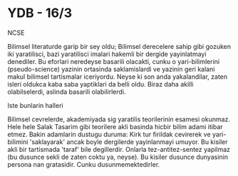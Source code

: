 # YDB - 16/3

NCSE

Bilimsel literaturde garip bir sey oldu; Bilimsel derecelere sahip gibi gozuken iki yaratilisci, bazi yaratilisci imalari hakemli bir dergide yayinlatmayi denediler. Bu eforlari neredeyse basarili olacakti, cunku o yari-bilimlerini (pseudo-science) yazinin ortasinda saklamislardi ve yazinin geri kalani makul bilimsel tartismalar iceriyordu. Neyse ki son anda yakalandilar, zaten isleri oldukca kaba saba yaptiklari da belli oldu. Biraz daha akilli olabilselerdi, aslinda basarili olabilirlerdi.

Iste bunlarin halleri

Bilimsel cevrelerde, akademiyada sig yaratilis teorilerinin esamesi okunmaz. Hele hele Salak Tasarim gibi teorilere akli basinda hicbir bilim adami itibar etmez. Bakin adamlarin dustugu duruma: Kirk tur firildak cevirerek ve yari-bilimini 'saklayarak' ancak boyle dergilerde yayinlanmayi umuyor. Bu kisiler akli bir tartismada 'taraf' bile degillerdir. Onlarla tez-antitez-sentez yapilmaz (bu dusunce sekli de zaten coktu ya, neyse). Bu kisiler dusunce dunyasinin persona nan gratasidir. Cunku dusunmemektedirler.
